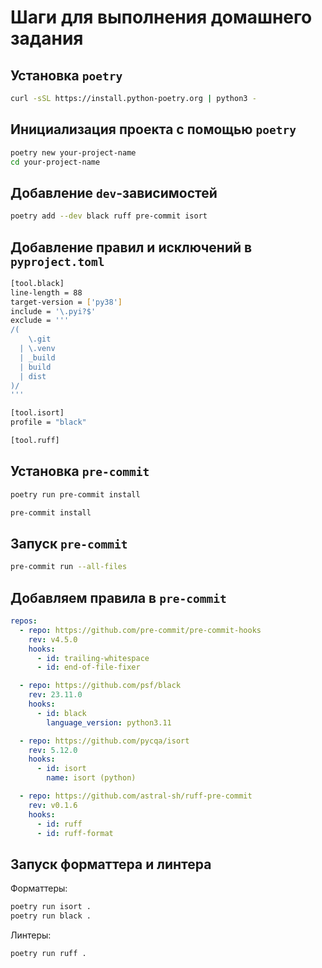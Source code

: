 # Шаги для выполнения домашнего задания

## Установка `poetry`

```bash
curl -sSL https://install.python-poetry.org | python3 -
```

## Инициализация проекта с помощью `poetry`

```bash
poetry new your-project-name
cd your-project-name
```

## Добавление `dev`-зависимостей

```bash
poetry add --dev black ruff pre-commit isort
```

## Добавление правил и исключений в `pyproject.toml`

```bash
[tool.black]
line-length = 88
target-version = ['py38']
include = '\.pyi?$'
exclude = '''
/(
    \.git
  | \.venv
  | _build
  | build
  | dist
)/
'''

[tool.isort]
profile = "black"

[tool.ruff]
```

## Установка `pre-commit`

```bash
poetry run pre-commit install
```

```bash
pre-commit install
```

## Запуск `pre-commit`

```bash
pre-commit run --all-files
```

## Добавляем правила в `pre-commit`

```yaml
repos:
  - repo: https://github.com/pre-commit/pre-commit-hooks
    rev: v4.5.0
    hooks:
      - id: trailing-whitespace
      - id: end-of-file-fixer

  - repo: https://github.com/psf/black
    rev: 23.11.0
    hooks:
      - id: black
        language_version: python3.11

  - repo: https://github.com/pycqa/isort
    rev: 5.12.0
    hooks:
      - id: isort
        name: isort (python)

  - repo: https://github.com/astral-sh/ruff-pre-commit
    rev: v0.1.6
    hooks:
      - id: ruff
      - id: ruff-format
```

## Запуск форматтера и линтера

Форматтеры:

```bash
poetry run isort .
poetry run black .
```

Линтеры:

```bash
poetry run ruff .
```
